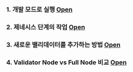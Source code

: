 ### 1. 개발 모드로 실행 [Open](manual/run-development.md)

### 2. 제네시스 단계의 작업 [Open](manual/genesis-stage.md)

### 3. 새로운 밸리데이터를 추가하는 방법 [Open](manual/add-validator-node.md)

### 4. Validator Node vs Full Node 비교 [Open](manual/full-node-validator-node.md)

